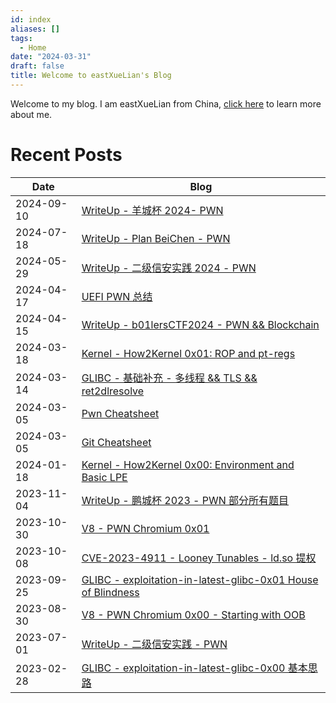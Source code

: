 ```yaml
---
id: index
aliases: []
tags:
  - Home
date: "2024-03-31"
draft: false
title: Welcome to eastXueLian's Blog
---
```


Welcome to my blog. I am eastXueLian from China, [click here](about.md) to learn more about me.

# Recent Posts

| Date       | Blog                                                                                     |
| ---------- | ---------------------------------------------------------------------------------------- |
| 2024-09-10 | [WriteUp - 羊城杯 2024- PWN](ycb-2024)                                              |
| 2024-07-18 | [WriteUp - Plan BeiChen - PWN](bc-ctf-2024)                                              |
| 2024-05-29 | [WriteUp - 二级信安实践 2024 - PWN](xinan-level2-2024)                                   |
| 2024-04-17 | [UEFI PWN 总结](UEFI-pwn-0x00)                                                           |
| 2024-04-15 | [WriteUp - b01lersCTF2024 - PWN && Blockchain](b01lers-CTF-2024)                         |
| 2024-03-18 | [Kernel - How2Kernel 0x01: ROP and pt-regs](Kernel-How2Kernel-0x01-ROP) |
| 2024-03-14 | [GLIBC - 基础补充 - 多线程 && TLS && ret2dlresolve](glibc-basics)                        |
| 2024-03-05 | [Pwn Cheatsheet](Pwn-Cheatsheet)                                                         |
| 2024-03-05 | [Git Cheatsheet](Git-Cheatsheet)                                                         |
| 2024-01-18 | [Kernel - How2Kernel 0x00: Environment and Basic LPE](Kernel-How2Kernel-0x00-Foundation) |
| 2023-11-04 | [WriteUp - 鹏城杯 2023 - PWN 部分所有题目](pcb-2023)                                     |
| 2023-10-30 | [V8 - PWN Chromium 0x01](v8-pwn-0x01)                                                    |
| 2023-10-08 | [CVE-2023-4911 - Looney Tunables - ld.so 提权](CVE-2023-4911)                            |
| 2023-09-25 | [GLIBC - exploitation-in-latest-glibc-0x01 House of Blindness](glibc-blindness)          |
| 2023-08-30 | [V8 - PWN Chromium 0x00 - Starting with OOB](v8-pwn-0x00)                                                    |
| 2023-07-01 | [WriteUp - 二级信安实践 - PWN](xinan-level2-2023)                                        |
| 2023-02-28 | [GLIBC - exploitation-in-latest-glibc-0x00 基本思路](glibc-simple)          |
